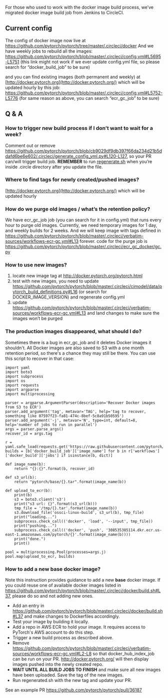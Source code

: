 For those who used to work with the docker image build process, we’ve migrated docker image build job from Jenkins to CircleCI. 

## Current config


The config of docker image  now live at https://github.com/pytorch/pytorch/tree/master/.circleci/docker 
And we have weekly jobs to rebuild all the images:  https://github.com/pytorch/pytorch/blob/master/.circleci/config.yml#L5695-L5751  (this link might not work if we ever update config.yml file, so please search for “docker_build_job” to be sure)

and you can find existing images (both permanent and weekly) at [http://docker.pytorch.org](http://docker.pytorch.org/)  which will be updated hourly by this job: https://github.com/pytorch/pytorch/blob/master/.circleci/config.yml#L5752-L5776 (for same reason as above, you can search “ecr_gc_job” to be sure)


## Q & A

### How to trigger new build process if I don’t want to wait for a week?

Comment out or remove https://github.com/pytorch/pytorch/blob/cb9029df9db397f66da234d21b5ddafd6be6e602/.circleci/generate_config_yml.py#L120-L127, so your PR can/will trigger build job. **REMEMBER** to run [regenerate.sh](https://github.com/pytorch/pytorch/blob/master/.circleci/regenerate.sh) when you’re inside .circle directory after you update the file.

### Where to find tags for newly created/pushed images?

[http://docker.pytorch.org](http://docker.pytorch.org/) which will be updated hourly

### How do we purge old images / what’s the retention policy?

We have ecr_gc_job job (you can search for it in config.yml) that runs every hour to purge old images. Currently, we need temporary images for 1 day, and weekly builds for 2 weeks. And we will keep image with tags defined in https://github.com/pytorch/pytorch/blob/master/.circleci/verbatim-sources/workflows-ecr-gc.yml#L13 forever. 
code for the purge job is https://github.com/pytorch/pytorch/blob/master/.circleci/ecr_gc_docker/gc.py 

### How to use new images?

1. locate new image tag at http://docker.pytorch.org/pytorch.html
2. test with new images, you need to update https://github.com/pytorch/pytorch/blob/master/.circleci/cimodel/data/pytorch_build_definitions.py#L16 (or search for DOCKER_IMAGE_VERSION) and regenerate config.yml
3. update  https://github.com/pytorch/pytorch/blob/master/.circleci/verbatim-sources/workflows-ecr-gc.yml#L13  and land changes to make sure the images won’t be purged

### The production images disappeared, what should I do?

Sometimes there is a bug in ecr_gc_job and it deletes Docker images it shouldn't. All Docker images are also saved to S3 with a one month retention period, so there's a chance they may still be there.  You can use this script to recover in that case:

```
import yaml
import boto3
import subprocess
import os
import requests
import argparse
import multiprocessing

parser = argparse.ArgumentParser(description='Recover Docker images from S3 to ECR')
parser.add_argument('tag', metavar='TAG', help='tag to recover, something like 07597f23-fa81-474c-8bef-5c8a91b50595')
parser.add_argument('-j', metavar='N', type=int, default=8, help='number of jobs to run in parallel')
args = parser.parse_args()
recover_id = args.tag

r = yaml.safe_load(requests.get('https://raw.githubusercontent.com/pytorch/pytorch/master/.circleci/config.yml').text)
builds = [b['docker_build_job']['image_name'] for b in r['workflows']['docker_build']['jobs'] if isinstance(b, dict)]

def image_name(b):
    return "{}:{}".format(b, recover_id)

def s3_url(b):
    return "pytorch/base/{}.tar".format(image_name(b))

def upload_to_ecr(b):
    print(b)
    s3 = boto3.client('s3')
    print("s3 url: {}".format(s3_url(b)))
    tmp_file = '/tmp/{}.tar'.format(image_name(b))
    s3.download_file('ossci-linux-build', s3_url(b), tmp_file)
    print("loading...")
    subprocess.check_call(('docker', 'load', '--input', tmp_file))
    print("pushing...")
    subprocess.check_call(('docker', 'push', '308535385114.dkr.ecr.us-east-1.amazonaws.com/pytorch/{}'.format(image_name(b))))
    print("done.")
    print()

pool = multiprocessing.Pool(processes=args.j)
pool.map(upload_to_ecr, builds)
```

### How to add a new base docker image? 
Note this instruction provides guidance to add a new **base** docker image. If you could reuse one of available docker images listed in https://github.com/pytorch/pytorch/blob/master/.circleci/docker/build.sh#L37, please do so and not adding new ones.

- Add an entry in https://github.com/pytorch/pytorch/blob/master/.circleci/docker/build.sh#L37 and make changes to Dockerfiles accordingly. 
- Test your image by building it locally.
- Add a repo in AWS ECR to hold your image. It requires access to PyTorch's AWS account to do this step.
- Trigger a new build process as described above.
- Remove https://github.com/pytorch/pytorch/blob/master/.circleci/verbatim-sources/workflows-ecr-gc.yml#L2-L8 so that docker_hub_index_job can be run on your PR. http://docker.pytorch.org/ will then display images pushed into the newly created repo.
- **WAIT UNTIL ALL BUILD JOBS TO FINISH** and make sure all new images have been uploaded. Save the tag of the new images.
- Run regenerated.sh with the new tag and update your PR.

See an example PR https://github.com/pytorch/pytorch/pull/36187